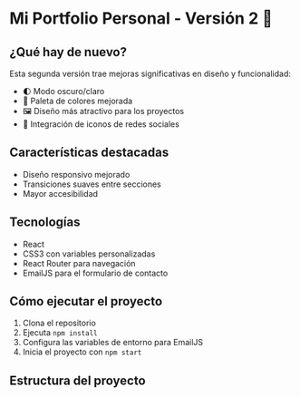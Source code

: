# Mi Portfolio Personal - Versión 2 🌟

## ¿Qué hay de nuevo?
Esta segunda versión trae mejoras significativas en diseño y funcionalidad:

- 🌓 Modo oscuro/claro
- 🎨 Paleta de colores mejorada
- 🖼️ Diseño más atractivo para los proyectos
- 🔗 Integración de iconos de redes sociales

## Características destacadas
- Diseño responsivo mejorado
- Transiciones suaves entre secciones
- Mayor accesibilidad

## Tecnologías
- React
- CSS3 con variables personalizadas
- React Router para navegación
- EmailJS para el formulario de contacto

## Cómo ejecutar el proyecto
1. Clona el repositorio
2. Ejecuta `npm install`
3. Configura las variables de entorno para EmailJS
4. Inicia el proyecto con `npm start`

## Estructura del proyecto
